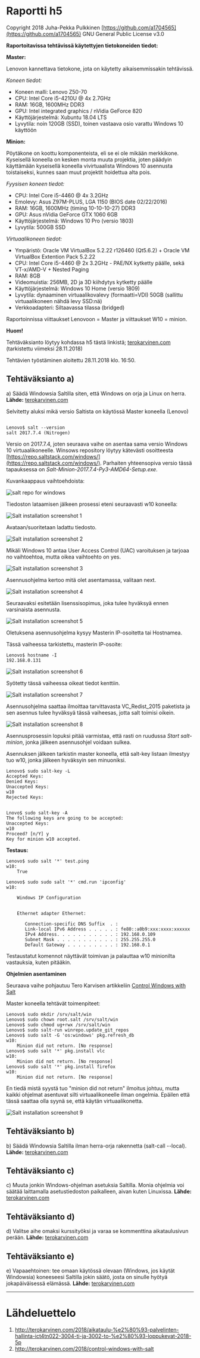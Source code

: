 # Raportti h5

Copyright 2018 Juha-Pekka Pulkkinen [https://github.com/a1704565](https://github.com/a1704565) GNU General Public License v3.0

**Raportoitavissa tehtävissä käytettyjen tietokoneiden tiedot:**

**Master:**

Lenovon kannettava tietokone, jota on käytetty aikaisemmissakin tehtävissä.

_Koneen tiedot:_

* Koneen malli: Lenovo Z50-70
* CPU: Intel Core i5-4210U @ 4x 2.7GHz
* RAM: 16GB, 1600MHz DDR3
* GPU: Intel integrated graphics / nVidia GeForce 820
* Käyttöjärjestelmä: Xubuntu 18.04 LTS
* Lyvytila: noin 120GB (SSD), toinen vastaava osio varattu Windows 10 käyttöön

**Minion:**

Pöytäkone on koottu komponenteista, eli se ei ole mikään merkkikone. Kyseisellä koneella on kesken monta muuta projektia, joten päädyin käyttämään kyseisellä koneella vivirtuaalista Windows 10 asennusta toistaiseksi, kunnes saan muut projektit hoidettua alta pois.

_Fyysisen koneen tiedot:_

* CPU: Intel Core i5-4460 @ 4x 3.2GHz
* Emolevy: Asus Z97M-PLUS, LGA 1150 (BIOS date 02/22/2016)
* RAM: 16GB, 1600MHz (timing 10-10-10-27) DDR3
* GPU: Asus nVidia GeForce GTX 1060 6GB
* Käyttöjärjestelmä: Windows 10 Pro (versio 1803)
* Lyvytila: 500GB SSD

_Virtuaalikoneen tiedot:_

* Ympäristö: Oracle VM VirtualBox 5.2.22 r126460 (Qt5.6.2) + Oracle VM VirtualBox Extention Pack 5.2.22
* CPU: Intel Core i5-4460 @ 2x 3.2GHz - PAE/NX kytketty päälle, sekä VT-x/AMD-V + Nested Paging
* RAM: 8GB
* Videomuistia: 256MB, 2D ja 3D kiihdytys kytketty päälle
* Käyttöjärjestelmä: Windows 10 Home (versio 1809)
* Lyvytila: dynaaminen virtuaalikovalevy (formaatti=VDI) 50GB (sallittu virtuaalikoneen nähdä levy SSD:nä)
* Verkkoadapteri: Siltaavassa tilassa (bridged)


Raportoinnissa viittaukset Lenovoon = Master ja viittaukset W10 = minion.



**Huom!**

Tehtäväksianto löytyy kohdassa h5 tästä linkistä; [terokarvinen.com](http://terokarvinen.com/2018/aikataulu-%e2%80%93-palvelinten-hallinta-ict4tn022-3004-ti-ja-3002-to-%e2%80%93-loppukevat-2018-5p) (tarkistettu viimeksi 28.11.2018)


Tehtävien työstäminen aloitettu 28.11.2018 klo. 16:50.

## Tehtäväksianto a)

a) Säädä Windowsia Saltilla siten, että Windows on orja ja Linux on herra. **Lähde:** [terokarvinen.com](http://terokarvinen.com/2018/aikataulu-%e2%80%93-palvelinten-hallinta-ict4tn022-3004-ti-ja-3002-to-%e2%80%93-loppukevat-2018-5p)

Selvitetty aluksi mikä versio Saltista on käytössä Master koneella (Lenovo)

```Shell

Lenovo$ salt --version
salt 2017.7.4 (Nitrogen)

```
Versio on 2017.7.4, joten seuraava vaihe on asentaa sama versio Windows 10 virtuaalikoneelle. Winsows repository löytyy kätevästi osoitteesta [https://repo.saltstack.com/windows/](https://repo.saltstack.com/windows/). Parhaiten yhteensopiva versio tässä tapauksessa on _Salt-Minion-2017.7.4-Py3-AMD64-Setup.exe_.

Kuvankaappaus vaihtoehdoista:

![salt repo for windows](img/w10minion/repo-1.png)

Tiedoston lataamisen jälkeen prosessi eteni seuraavasti w10 koneella:

![Salt installation screenshot 1](img/w10minion/ws01.png)

Avataan/suoritetaan ladattu tiedosto.

![Salt installation screenshot 2](img/w10minion/ws02.png)

Mikäli Windows 10 antaa User Access Control (UAC) varoituksen ja tarjoaa no vaihtoehtoa, mutta oikea vaihtoehto on yes.

![Salt installation screenshot 3](img/w10minion/ws03.png)

Asennusohjelma kertoo mitä olet asentamassa, valitaan next.

![Salt installation screenshot 4](img/w10minion/ws04.png)

Seuraavaksi esitetään lisenssisopimus, joka tulee hyväksyä ennen varsinaista asennusta.

![Salt installation screenshot 5](img/w10minion/ws05.png)

Oletuksena asennusohjelma kysyy Masterin IP-osoitetta tai Hostnamea.

Tässä vaiheessa tarkistettu, masterin IP-osoite:

```Shell
Lenovo$ hostname -I
192.168.0.131 

```

![Salt installation screenshot 6](img/w10minion/ws06.png)

Syötetty tässä vaiheessa oikeat tiedot kenttiin.

![Salt installation screenshot 7](img/w10minion/ws07.png)

Asennusohjelma saattaa ilmoittaa tarvittavasta VC_Redist_2015 paketista ja sen asennus tulee hyväksyä tässä vaiheesas, jotta salt toimisi oikein.

![Salt installation screenshot 8](img/w10minion/ws08.png)

Asennusprosessin lopuksi pitää varmistaa, että rasti on ruudussa _Start salt-minion_, jonka jälkeen asennusohjel voidaan sulkea.


Asennuksen jälkeen tarkistin master koneella, että salt-key listaan ilmestyy tuo w10, jonka jälkeen hyväksyin sen minuoniksi.

```Shell
Lenovo$ sudo salt-key -L
Accepted Keys:
Denied Keys:
Unaccepted Keys:
w10
Rejected Keys:


Lnovo$ sudo salt-key -A
The following keys are going to be accepted:
Unaccepted Keys:
w10
Proceed? [n/Y] y
Key for minion w10 accepted.
```


**Testaus:**

```Shell
Lenovo$ sudo salt '*' test.ping
w10:
    True

Lenovo$ sudo sudo salt '*' cmd.run 'ipconfig'
w10:
    
    Windows IP Configuration
    
    
    Ethernet adapter Ethernet:
    
       Connection-specific DNS Suffix  . : 
       Link-local IPv6 Address . . . . . : fe80::a0b9:xxx:xxxx:xxxxxx
       IPv4 Address. . . . . . . . . . . : 192.168.0.109
       Subnet Mask . . . . . . . . . . . : 255.255.255.0
       Default Gateway . . . . . . . . . : 192.168.0.1
```

Testaustatut komennot näyttävät toimivan ja palauttaa w10 minionilta vastauksia, kuten pitääkin.


**Ohjelmien asentaminen**

Seuraava vaihe pohjautuu Tero Karvisen artikkeliin [Control Windows with Salt](http://terokarvinen.com/2018/control-windows-with-salt)

Master koneella tehtävät toimenpiteet:

```Shell
Lenovo$ sudo mkdir /srv/salt/win
Lenovo$ sudo chown root.salt /srv/salt/win
Lenovo$ sudo chmod ug+rwx /srv/salt/win
Lenovo$ sudo salt-run winrepo.update_git_repos
Lenovo$ sudo salt -G 'os:windows' pkg.refresh_db
w10:
    Minion did not return. [No response]
Lenovo$ sudo salt '*' pkg.install vlc
w10:
    Minion did not return. [No response]
Lenovo$ sudo salt '*' pkg.install firefox
w10:
    Minion did not return. [No response]
```

En tiedä mistä syystä tuo "minion did not return" ilmoitus johtuu, mutta kaikki ohjelmat asentuvat silti virtuaalikoneelle ilman ongelmia. Epäilen että tässä saattaa olla syynä se, että käytän virtuaalikonetta.

![Salt installation screenshot 9](img/w10minion/ws09.png)




## Tehtäväksianto b)

b) Säädä Windowsia Saltilla ilman herra-orja rakennetta (salt-call --local). **Lähde:** [terokarvinen.com](http://terokarvinen.com/2018/aikataulu-%e2%80%93-palvelinten-hallinta-ict4tn022-3004-ti-ja-3002-to-%e2%80%93-loppukevat-2018-5p)




## Tehtäväksianto c)

c) Muuta jonkin Windows-ohjelman asetuksia Saltilla. Monia ohjelmia voi säätää laittamalla asetustiedoston paikalleen, aivan kuten Linuxissa. **Lähde:** [terokarvinen.com](http://terokarvinen.com/2018/aikataulu-%e2%80%93-palvelinten-hallinta-ict4tn022-3004-ti-ja-3002-to-%e2%80%93-loppukevat-2018-5p)




## Tehtäväksianto d)

d) Valitse aihe omaksi kurssityöksi ja varaa se kommenttina aikataulusivun perään. **Lähde:** [terokarvinen.com](http://terokarvinen.com/2018/aikataulu-%e2%80%93-palvelinten-hallinta-ict4tn022-3004-ti-ja-3002-to-%e2%80%93-loppukevat-2018-5p)




## Tehtäväksianto e)

e) Vapaaehtoinen: tee omaan käytössä olevaan (Windows, jos käytät Windowsia) koneeseesi Saltilla jokin säätö, josta on sinulle hyötyä jokapäiväisessä elämässä. **Lähde:** [terokarvinen.com](http://terokarvinen.com/2018/aikataulu-%e2%80%93-palvelinten-hallinta-ict4tn022-3004-ti-ja-3002-to-%e2%80%93-loppukevat-2018-5p)




---

# Lähdeluettelo

1. http://terokarvinen.com/2018/aikataulu-%e2%80%93-palvelinten-hallinta-ict4tn022-3004-ti-ja-3002-to-%e2%80%93-loppukevat-2018-5p
2. http://terokarvinen.com/2018/control-windows-with-salt